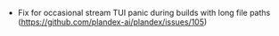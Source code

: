 - Fix for occasional stream TUI panic during builds with long file paths (https://github.com/plandex-ai/plandex/issues/105)
